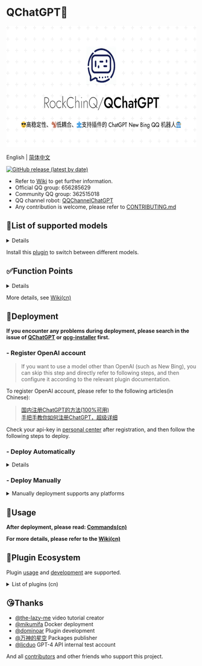 # QChatGPT🤖

<p align="center">
<img src="res/social.png" alt="QChatGPT" width="640" height="320" />
</p>

English | [简体中文](README.md)

[![GitHub release (latest by date)](https://img.shields.io/github/v/release/RockChinQ/QChatGPT?style=flat-square)](https://github.com/RockChinQ/QChatGPT/releases/latest)

- Refer to [Wiki](https://github.com/RockChinQ/QChatGPT/wiki) to get further information.  
- Official QQ group: 656285629  
- Community QQ group: 362515018
- QQ channel robot: [QQChannelChatGPT](https://github.com/Soulter/QQChannelChatGPT)
- Any contribution is welcome, please refer to [CONTRIBUTING.md](CONTRIBUTING.md)

## 🍺List of supported models

<details>
<summary>Details</summary>

### Chat

- OpenAI GPT-3.5 (ChatGPT API), default model
- OpenAI GPT-3, supported natively, switch to it in `config.py`
- OpenAI GPT-4, supported natively, qualification for internal testing required, switch to it in `config.py`
- ChatGPT website edition (GPT-3.5), see [revLibs plugin](https://github.com/RockChinQ/revLibs)
- ChatGPT website edition (GPT-4), ChatGPT plus subscription required, see [revLibs plugin](https://github.com/RockChinQ/revLibs)
- New Bing, see [revLibs plugin](https://github.com/RockChinQ/revLibs)

### Story

- NovelAI API, see [QCPNovelAi plugin](https://github.com/dominoar/QCPNovelAi)

### Image

- OpenAI DALL·E, supported natively, see [Wiki(cn)](https://github.com/RockChinQ/QChatGPT/wiki/%E5%8A%9F%E8%83%BD%E4%BD%BF%E7%94%A8#%E5%8A%9F%E8%83%BD%E7%82%B9%E5%88%97%E4%B8%BE)
- NovelAI API, see [QCPNovelAi plugin](https://github.com/dominoar/QCPNovelAi)

### Voice

- TTS+VITS, see [QChatPlugins](https://github.com/dominoar/QChatPlugins)
- Plachta/VITS-Umamusume-voice-synthesizer, see [chat_voice plugin](https://github.com/oliverkirk-sudo/chat_voice)


</details>

Install this [plugin](https://github.com/RockChinQ/Switcher) to switch between different models.

## ✅Function Points

<details>
<summary>Details</summary>

 - ✅Sensitive word filtering, avoid being banned
 - ✅Multiple responding rules, including regular expression matching
 - ✅Multiple api-key management, automatic switching when exceeding
 - ✅Support for customizing the preset prompt text
 - ✅Chat, story, image, voice, etc. models are supported
 - ✅Support for hot reloading and hot updating
 - ✅Support for plugin loading
 - ✅Blacklist mechanism for private chat and group chat
 - ✅Excellent long message processing strategy
 - ✅Reply rate limitation
 - ✅Support for network proxy
 - ✅Support for customizing the output format
</details>

More details, see [Wiki(cn)](https://github.com/RockChinQ/QChatGPT/wiki/%E5%8A%9F%E8%83%BD%E4%BD%BF%E7%94%A8#%E5%8A%9F%E8%83%BD%E7%82%B9%E5%88%97%E4%B8%BE)

## 🔩Deployment

**If you encounter any problems during deployment, please search in the issue of [QChatGPT](https://github.com/RockChinQ/QChatGPT/issues) or [qcg-installer](https://github.com/RockChinQ/qcg-installer/issues) first.**

### - Register OpenAI account

> If you want to use a model other than OpenAI (such as New Bing), you can skip this step and directly refer to following steps, and then configure it according to the relevant plugin documentation.

To register OpenAI account, please refer to the following articles(in Chinese):

> [国内注册ChatGPT的方法(100%可用)](https://www.pythonthree.com/register-openai-chatgpt/)  
> [手把手教你如何注册ChatGPT，超级详细](https://guxiaobei.com/51461)

Check your api-key in [personal center](https://beta.openai.com/account/api-keys) after registration, and then follow the following steps to deploy.

### - Deploy Automatically

<details>
<summary>Details</summary>

#### Docker

See [this document(cn)](res/docs/docker_deploy.md)  
Contributed by [@mikumifa](https://github.com/mikumifa)

#### Installer

Use [this installer](https://github.com/RockChinQ/qcg-installer) to deploy.

- The installer currently only supports some platforms, please refer to the repository document for details, and manually deploy for other platforms

</details>

### - Deploy Manually
<details>
<summary>Manually deployment supports any platforms</summary>

- Python 3.9.x or higher

#### Configure Mirai

Follow [this tutorial(cn)](https://yiri-mirai.wybxc.cc/tutorials/01/configuration) to configure Mirai and YiriMirai.  
After starting mirai-console, use the `login` command to log in to the QQ account, and keep the mirai-console running.

#### Configure QChatGPT

1. Clone the repository

```bash
git clone https://github.com/RockChinQ/QChatGPT
cd QChatGPT
```

2. Install dependencies

```bash
pip3 install requests yiri-mirai openai colorlog func_timeout dulwich Pillow
```

3. Generate `config.py`

```bash
python3 main.py
```

4. Edit `config.py`

5. Run

```bash
python3 main.py
```

Any problems, please refer to the issues page.

</details>

## 🚀Usage

**After deployment, please read: [Commands(cn)](https://github.com/RockChinQ/QChatGPT/wiki/%E5%8A%9F%E8%83%BD%E4%BD%BF%E7%94%A8#%E6%9C%BA%E5%99%A8%E4%BA%BA%E6%8C%87%E4%BB%A4)**  

**For more details, please refer to the [Wiki(cn)](https://github.com/RockChinQ/QChatGPT/wiki/%E5%8A%9F%E8%83%BD%E4%BD%BF%E7%94%A8#%E4%BD%BF%E7%94%A8%E6%96%B9%E5%BC%8F)**


## 🧩Plugin Ecosystem

Plugin [usage](https://github.com/RockChinQ/QChatGPT/wiki/%E6%8F%92%E4%BB%B6%E4%BD%BF%E7%94%A8) and [development](https://github.com/RockChinQ/QChatGPT/wiki/%E6%8F%92%E4%BB%B6%E5%BC%80%E5%8F%91) are supported.

<details>
<summary>List of plugins (cn)</summary>

### Examples

在`tests/plugin_examples`目录下，将其整个目录复制到`plugins`目录下即可使用

- `cmdcn` - 主程序指令中文形式
- `hello_plugin` - 在收到消息`hello`时回复相应消息
- `urlikethisijustsix` - 收到冒犯性消息时回复相应消息

### More Plugins

欢迎提交新的插件

- [revLibs](https://github.com/RockChinQ/revLibs) - 将ChatGPT网页版接入此项目，关于[官方接口和网页版有什么区别](https://github.com/RockChinQ/QChatGPT/wiki/%E5%AE%98%E6%96%B9%E6%8E%A5%E5%8F%A3%E4%B8%8EChatGPT%E7%BD%91%E9%A1%B5%E7%89%88)
- [Switcher](https://github.com/RockChinQ/Switcher) - 支持通过指令切换使用的模型
- [hello_plugin](https://github.com/RockChinQ/hello_plugin) - `hello_plugin` 的储存库形式，插件开发模板
- [dominoar/QChatPlugins](https://github.com/dominoar/QchatPlugins) - dominoar编写的诸多新功能插件（语音输出、Ranimg、屏蔽词规则等）
- [dominoar/QCP-NovelAi](https://github.com/dominoar/QCP-NovelAi) - NovelAI 故事叙述与绘画
- [oliverkirk-sudo/chat_voice](https://github.com/oliverkirk-sudo/chat_voice) - 文字转语音输出，使用HuggingFace上的[VITS-Umamusume-voice-synthesizer模型](https://huggingface.co/spaces/Plachta/VITS-Umamusume-voice-synthesizer)
- [RockChinQ/WaitYiYan](https://github.com/RockChinQ/WaitYiYan) - 实时获取百度`文心一言`等待列表人数
- [chordfish-k/QChartGPT_Emoticon_Plugin](https://github.com/chordfish-k/QChartGPT_Emoticon_Plugin) - 使机器人根据回复内容发送表情包
- [oliverkirk-sudo/ChatPoeBot](https://github.com/oliverkirk-sudo/ChatPoeBot) - 接入[Poe](https://poe.com/)上的机器人
- [lieyanqzu/WeatherPlugin](https://github.com/lieyanqzu/WeatherPlugin) - 天气查询插件
</details>

## 😘Thanks

- [@the-lazy-me](https://github.com/the-lazy-me) video tutorial creator
- [@mikumifa](https://github.com/mikumifa) Docker deployment
- [@dominoar](https://github.com/dominoar) Plugin development
- [@万神的星空](https://github.com/qq255204159) Packages publisher
- [@ljcduo](https://github.com/ljcduo)  GPT-4 API internal test account

And all [contributors](https://github.com/RockChinQ/QChatGPT/graphs/contributors) and other friends who support this project.

<!-- ## 👍赞赏

<img alt="赞赏码" src="res/mm_reward_qrcode_1672840549070.png" width="400" height="400"/> -->
